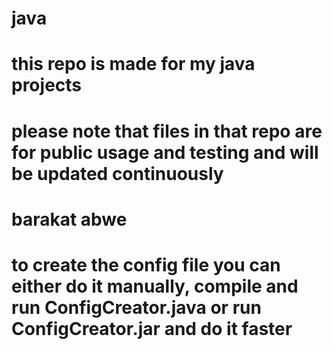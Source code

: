 # java
# this repo is made for my java projects<br/>
# please note that files in that repo are for public usage and testing and will be updated continuously<br/>
# barakat abwe<br/>
# to create the config file you can  either do it manually, compile and run ConfigCreator.java or run ConfigCreator.jar and do it faster </br>
